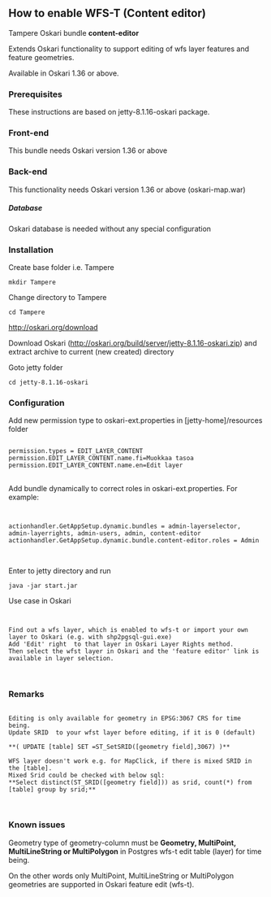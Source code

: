 ## How to enable WFS-T (Content editor)

Tampere Oskari bundle **content-editor**

Extends Oskari functionality to support editing of wfs layer features and feature geometries.

Available in Oskari 1.36 or above.

### Prerequisites

These instructions are based on  jetty-8.1.16-oskari package.

### Front-end

This bundle needs Oskari version 1.36 or above

### Back-end

This functionality needs Oskari version 1.36 or above  (oskari-map.war)

##### Database

Oskari database is needed without any special configuration

### Installation

Create base folder i.e. Tampere
```
mkdir Tampere
```

Change directory to Tampere

```
cd Tampere
```

http://oskari.org/download

Download Oskari (http://oskari.org/build/server/jetty-8.1.16-oskari.zip) and extract archive to current (new created) directory


Goto jetty folder

```
cd jetty-8.1.16-oskari
```


### Configuration

Add new permission type to oskari-ext.properties in [jetty-home]/resources folder

<pre class="event-code-block">
<code>
permission.types = EDIT_LAYER_CONTENT
permission.EDIT_LAYER_CONTENT.name.fi=Muokkaa tasoa
permission.EDIT_LAYER_CONTENT.name.en=Edit layer
</code>
</pre>

Add bundle dynamically to correct roles in oskari-ext.properties. For example:

<pre class="event-code-block">
<code>

actionhandler.GetAppSetup.dynamic.bundles = admin-layerselector, admin-layerrights, admin-users, admin, content-editor
actionhandler.GetAppSetup.dynamic.bundle.content-editor.roles = Admin

</code>
</pre>


Enter to jetty directory and run
```
java -jar start.jar
```

Use case in Oskari

<pre class="event-code-block">
<code>

Find out a wfs layer, which is enabled to wfs-t or import your own layer to Oskari (e.g. with shp2pgsql-gui.exe)
Add 'Edit' right  to that layer in Oskari Layer Rights method.
Then select the wfst layer in Oskari and the 'feature editor' link is available in layer selection.

</code>
</pre>

### Remarks

<pre class="event-code-block">
<code>
Editing is only available for geometry in EPSG:3067 CRS for time being.
Update SRID  to your wfst layer before editing, if it is 0 (default)

**( UPDATE [table] SET <geometry>=ST_SetSRID([geometry field],3067) )**

WFS layer doesn't work e.g. for MapClick, if there is mixed SRID in the [table].
Mixed Srid could be checked with below sql:
**Select distinct(ST_SRID([geometry field])) as srid, count(*) from [table] group by srid;**

</code>
</pre>

### Known issues

Geometry type of geometry-column must be **Geometry, MultiPoint, MultiLineString or MultiPolygon**
in Postgres wfs-t edit table (layer) for time being.

On the other words only MultiPoint, MultiLineString or MultiPolygon geometries are supported in Oskari feature edit (wfs-t).